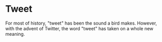 # Tweet

For most of history, "tweet" has been the sound a bird makes. However, with the advent of Twitter, the word "tweet" has taken on a whole new meaning.